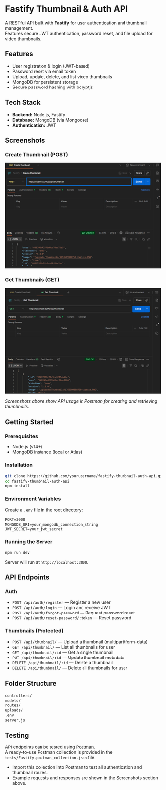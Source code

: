 # Fastify Thumbnail & Auth API

A RESTful API built with **Fastify** for user authentication and thumbnail management.  
Features secure JWT authentication, password reset, and file upload for video thumbnails.

## Features

- User registration & login (JWT-based)
- Password reset via email token
- Upload, update, delete, and list video thumbnails
- MongoDB for persistent storage
- Secure password hashing with bcryptjs

## Tech Stack

- **Backend:** Node.js, Fastify
- **Database:** MongoDB (via Mongoose)
- **Authentication:** JWT

## Screenshots

### Create Thumbnail (POST)
![Create Thumbnail](screenshots/1.PNG)

### Get Thumbnails (GET)
![Get Thumbnails](screenshots/2.PNG)

*Screenshots above show API usage in Postman for creating and retrieving thumbnails.*

## Getting Started

### Prerequisites

- Node.js (v14+)
- MongoDB instance (local or Atlas)

### Installation

```bash
git clone https://github.com/yourusername/fastify-thumbnail-auth-api.git
cd fastify-thumbnail-auth-api
npm install
```

### Environment Variables

Create a `.env` file in the root directory:

```
PORT=3000
MONGODB_URI=your_mongodb_connection_string
JWT_SECRET=your_jwt_secret
```

### Running the Server

```bash
npm run dev
```

Server will run at `http://localhost:3000`.

## API Endpoints

### Auth

- `POST /api/auth/register` — Register a new user
- `POST /api/auth/login` — Login and receive JWT
- `POST /api/auth/forgot-password` — Request password reset
- `POST /api/auth/reset-password/:token` — Reset password

### Thumbnails (Protected)

- `POST /api/thumbnail/` — Upload a thumbnail (multipart/form-data)
- `GET /api/thumbnail/` — List all thumbnails for user
- `GET /api/thumbnail/:id` — Get a single thumbnail
- `PUT /api/thumbnail/:id` — Update thumbnail metadata
- `DELETE /api/thumbnail/:id` — Delete a thumbnail
- `DELETE /api/thumbnail/` — Delete all thumbnails for user

## Folder Structure

```
controllers/
models/
routes/
uploads/
.env
server.js
```

## Testing

API endpoints can be tested using [Postman](https://www.postman.com/).  
A ready-to-use Postman collection is provided in the `tests/Fastify.postman_collection.json` file.  
- Import this collection into Postman to test all authentication and thumbnail routes.
- Example requests and responses are shown in the Screenshots section above.




